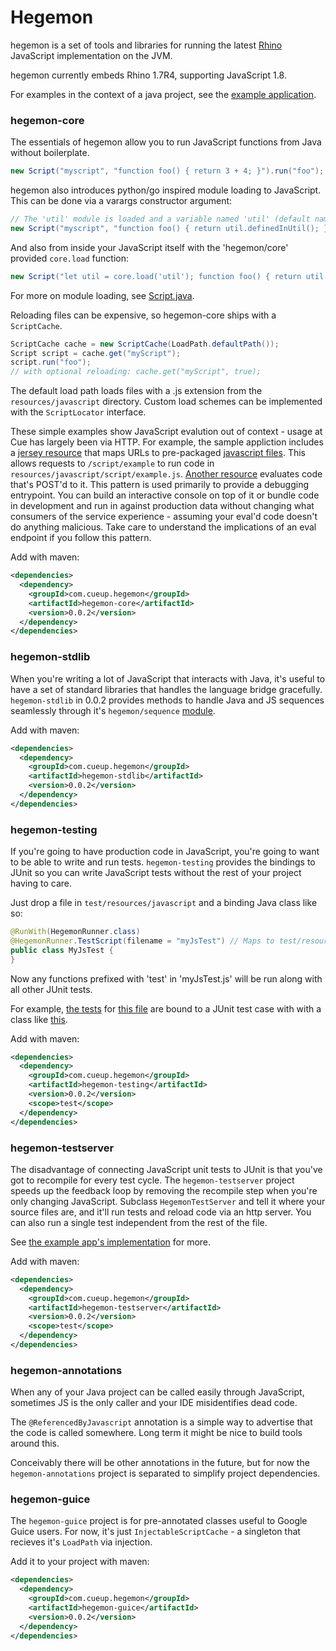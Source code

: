 # Hegemon

hegemon is a set of tools and libraries for running the latest [Rhino](https://developer.mozilla.org/en-US/docs/Rhino)
JavaScript implementation on the JVM.

hegemon currently embeds Rhino 1.7R4, supporting JavaScript 1.8.

For examples in the context of a java project, see the [example application](https://github.com/Cue/hegemon-example).

### hegemon-core

The essentials of hegemon allow you to run JavaScript functions from Java without boilerplate.

```java
new Script("myscript", "function foo() { return 3 + 4; }").run("foo"); // returns 7
```

hegemon also introduces python/go inspired module loading to JavaScript. This can be done via a varargs constructor
argument:

```java
// The 'util' module is loaded and a variable named 'util' (default naming based on filename) is injected into scope.
new Script("myscript", "function foo() { return util.definedInUtil(); }", LoadPath.defaultPath(), "util");
```

And also from inside your JavaScript itself with the 'hegemon/core' provided `core.load` function:

```java
new Script("let util = core.load('util'); function foo() { return util.definedInUtil(); }", LoadPath.defaultPath());
```

For more on module loading, see [Script.java](hegemon-core/src/main/java/com/cueup/hegemon/Script.java).

Reloading files can be expensive, so hegemon-core ships with a `ScriptCache`.

```java
ScriptCache cache = new ScriptCache(LoadPath.defaultPath());
Script script = cache.get("myScript");
script.run("foo");
// with optional reloading: cache.get("myScript", true);
```

The default load path loads files with a .js extension from the
`resources/javascript` directory. Custom load schemes can be implemented
with the `ScriptLocator` interface.

These simple examples show JavaScript evalution out of context - usage at Cue has largely been via HTTP. For example, the sample
appliction includes a [jersey resource][endpoint] that maps URLs to pre-packaged [javascript files][scripts].
This allows requests to `/script/example` to run code in `resources/javascript/script/example.js`.
[Another resource][customscript] evaluates code that's POST'd to it. This pattern is used primarily to provide a debugging entrypoint.
You can build an interactive console on top of it or bundle code in development and run in against production data
without changing what consumers of the service experience - assuming your eval'd code doesn't do anything malicious.
Take care to understand the implications of an eval endpoint if you follow this pattern.



[endpoint]: https://github.com/Cue/hegemon-example/blob/master/src/main/java/com/cueup/hegemon/example/ScriptResource.java
[customscript]: https://github.com/Cue/hegemon-example/blob/master/src/main/java/com/cueup/hegemon/example/CustomScriptResource.java
[scripts]: https://github.com/Cue/hegemon-example/tree/master/src/main/resources/javascript/script


Add with maven:

```xml
<dependencies>
  <dependency>
    <groupId>com.cueup.hegemon</groupId>
    <artifactId>hegemon-core</artifactId>
    <version>0.0.2</version>
  </dependency>
</dependencies>
```


### hegemon-stdlib

When you're writing a lot of JavaScript that interacts with Java, it's useful to have a set of standard libraries
that handles the language bridge gracefully. `hegemon-stdlib` in 0.0.2 provides methods to handle Java and JS sequences
seamlessly through it's `hegemon/sequence` [module](hegemon-stdlib/src/main/resources/javascript/hegemon/sequence.js).

Add with maven:

```xml
<dependencies>
  <dependency>
    <groupId>com.cueup.hegemon</groupId>
    <artifactId>hegemon-stdlib</artifactId>
    <version>0.0.2</version>
  </dependency>
</dependencies>
```


### hegemon-testing

If you're going to have production code in JavaScript, you're going to
want to be able to write and run tests. `hegemon-testing` provides the
bindings to JUnit so you can write JavaScript tests without the rest of
your project having to care.

Just drop a file in `test/resources/javascript` and a binding Java class
like so:

```java
@RunWith(HegemonRunner.class)
@HegemonRunner.TestScript(filename = "myJsTest") // Maps to test/resources/javascript/myJsTest.js
public class MyJsTest {
}
```

Now any functions prefixed with 'test' in 'myJsTest.js' will be run
along with all other JUnit tests.

For example, [the tests](https://github.com/Cue/hegemon-example/blob/master/src/test/resources/javascript/exampleTest.js) for
[this file](https://github.com/Cue/hegemon-example/blob/master/src/main/resources/javascript/script/example.js) are bound to a JUnit test
case with with a class like [this](https://github.com/Cue/hegemon-example/blob/master/src/test/java/com/cueup/hegemon/example/ExampleTest.java).


Add with maven:

```xml
<dependencies>
  <dependency>
    <groupId>com.cueup.hegemon</groupId>
    <artifactId>hegemon-testing</artifactId>
    <version>0.0.2</version>
    <scope>test</scope>
  </dependency>
</dependencies>
```

### hegemon-testserver

The disadvantage of connecting JavaScript unit tests to JUnit is that
you've got to recompile for every test cycle. The `hegemon-testserver`
project speeds up the feedback loop by removing the recompile step when
you're only changing JavaScript. Subclass `HegemonTestServer` and tell
it where your source files are, and it'll run tests and reload code via
an http server. You can also run a single test independent from the rest
of the file.

See [the example app's implementation](https://github.com/Cue/hegemon-example/blob/master/src/test/java/com/cueup/hegemon/example/ExampleJsTestServer.java) for more.

Add with maven:

```xml
<dependencies>
  <dependency>
    <groupId>com.cueup.hegemon</groupId>
    <artifactId>hegemon-testserver</artifactId>
    <version>0.0.2</version>
    <scope>test</scope>
  </dependency>
</dependencies>
```


### hegemon-annotations

When any of your Java project can be called easily through JavaScript,
sometimes JS is the only caller and your IDE misidentifies dead code.

The `@ReferencedByJavascript` annotation is a simple way to advertise
that the code is called somewhere. Long term it might be nice to build
tools around this.

Conceivably there will be other annotations in the future, but for now
the `hegemon-annotations` project is separated to simplify project
dependencies.


### hegemon-guice

The `hegemon-guice` project is for pre-annotated classes useful to
Google Guice users. For now, it's just `InjectableScriptCache` - a
singleton that recieves it's `LoadPath` via injection.


Add it to your project with maven:

```xml
<dependencies>
  <dependency>
    <groupId>com.cueup.hegemon</groupId>
    <artifactId>hegemon-guice</artifactId>
    <version>0.0.2</version>
  </dependency>
</dependencies>
```
